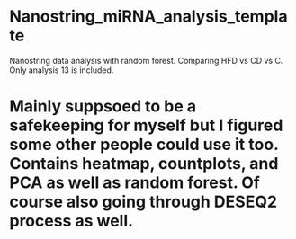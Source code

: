# Nanostring_miRNA_analysis_template
Nanostring data analysis with random forest. Comparing HFD vs CD vs C. Only analysis 13 is included.

# Mainly suppsoed to be a safekeeping for myself but I figured some other people could use it too. Contains heatmap, countplots, and PCA as well as random forest. Of course also going through DESEQ2 process as well. 
